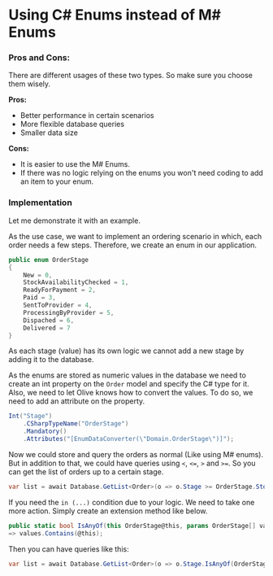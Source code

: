 ﻿
# Using C# Enums instead of M# Enums

### Pros and Cons:
There are different usages of these two types. So make sure you choose them wisely.

**Pros:**
- Better performance in certain scenarios
- More flexible database queries
- Smaller data size

**Cons:**
- It is easier to use the M# Enums.
- If there was no logic relying on the enums you won't need coding to add an item to your enum.

### Implementation
Let me demonstrate it with an example. 

As the use case, we want to implement an ordering scenario in which, each order needs a few steps. Therefore, we create an enum in our application.
```c#
public enum OrderStage
{
    New = 0,
    StockAvailabilityChecked = 1,
    ReadyForPayment = 2,
    Paid = 3,
    SentToProvider = 4,
    ProcessingByProvider = 5,
    Dispached = 6,
    Delivered = 7
}
```
As each stage (value) has its own logic we cannot add a new stage by adding it to the database.

As the enums are stored as numeric values in the database we need to create an int property on the `Order` model and specify the C# type for it. Also, we need to let Olive knows how to convert the values. To do so, we need to add an attribute on the property.

```c#
Int("Stage")
    .CSharpTypeName("OrderStage")
    .Mandatory()
    .Attributes("[EnumDataConverter(\"Domain.OrderStage\")]");
```

Now we could store and query the orders as normal (Like using M# enums). But in addition to that, we could have queries using `<`, `<=`, `>` and `>=`. So you can get the list of orders up to a certain stage.

```c#
var list = await Database.GetList<Order>(o => o.Stage >= OrderStage.StockAvailabilityChecked && o.Stage < OrderStage.SentToProvider)
```

If you need the `in (...)` condition due to your logic. We need to take one more action. Simply create an extension method like below.
```c#
public static bool IsAnyOf(this OrderStage@this, params OrderStage[] values) 
=> values.Contains(@this);
```
Then you can have queries like this:
```c#
var list = await Database.GetList<Order>(o => o.Stage.IsAnyOf(OrderStage.StockAvailabilityChecked, OrderStage.SentToProvider));
```